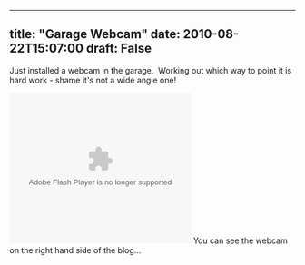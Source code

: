 
---
title: "Garage Webcam"
date: 2010-08-22T15:07:00
draft: False
---

Just installed a webcam in the garage.  Working out which way to point it is hard work - shame it's not a wide angle one!

<object width="320" height="266" id="BLOG_video-601ede1d381561fc" class codebase="http://download.macromedia.com/pub/shockwave/cabs/flash/swflash.cab#version=6,0,40,0"><embed src="//www.youtube.com/get_player" type="application/x-shockwave-flash" width="320" height="266" bgcolor="#FFFFFF" flashvars="flvurl=http://redirector.googlevideo.com/videoplayback?id%3D601ede1d381561fc%26itag%3D5%26source%3Dblogger%26app%3Dblogger%26cmo%3Dsensitive_content%253Dyes%26ip%3D0.0.0.0%26ipbits%3D0%26expire%3D1352304578%26sparams%3Did,itag,source,ip,ipbits,expire%26signature%3D31E1CB83041F198AA90926521258856155E88B14.742711329E2E30BE27BFC9AAD377A356F47547B9%26key%3Dck1&iurl=http://video.google.com/ThumbnailServer2?app%3Dblogger%26contentid%3D601ede1d381561fc%26offsetms%3D5000%26itag%3Dw160%26sigh%3DII4l3krhGGg2batpjHZrmVjZBpc&autoplay=0&ps=blogger" allowFullScreen="true" /></object>
You can see the webcam on the right hand side of the blog...